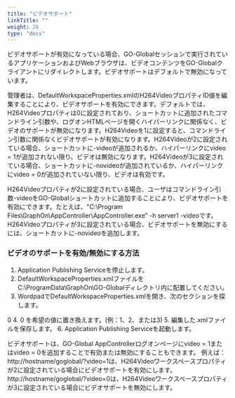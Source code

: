```yaml
---
title: "ビデオサポート"
linkTitle: ""
weight: 26
type: "docs"
---
```


ビデオサポートが有効になっている場合、GO-Globalセッションで実行されているアプリケーションおよびWebブラウザは、ビデオコンテンツをGO-Globalクライアントにリダイレクトします。ビデオサポートはデフォルトで無効になっています。

管理者は、DefaultWorkspaceProperties.xmlのH264VideoプロパティID値を編集することにより、ビデオサポートを有効にできます。デフォルトでは、H264Videoプロパティは0に設定されており、ショートカットに追加されたコマンドライン引数や、ログオンHTMLページを開くハイパーリンクに関係なく、ビデオのサポートが無効になります。H264Videoを1に設定すると、コマンドライン引数に関係なくビデオサポートが有効になります。H264Videoが2に設定されている場合、ショートカットに-videoが追加されるか、ハイパーリンクにvideo = 1が追加されない限り、ビデオは無効になります。H264Videoが3に設定されている場合、ショートカットに-novideoが追加されているか、ハイパーリンクにvideo = 0が追加されていない限り、ビデオは有効です。

H264Videoプロパティが2に設定されている場合、ユーザはコマンドライン引数-videoをGO-Globalショートカットに追加することにより、ビデオサポートを有効にできます。たとえば、"C:\Program Files\GraphOn\AppController\AppController.exe" -h server1 -videoです。H264Videoプロパティが3に設定されている場合、ビデオサポートを無効にするには、ショートカットに-novideoを追加します。

### ビデオのサポートを有効/無効にする方法

1. Application Publishing Serviceを停止します。
2. DefaultWorkspaceProperties.xmlファイルをC:\ProgramData\GraphOn\GO-Globalディレクトリ内に配置してください。
3. WordpadでDefaultWorkspaceProperties.xmlを開き、次のセクションを探します。
</property> 
<property type="UINT32" group="Miscellaneous" id="H264Video">
<value>0</value> 
</property>
4. 0 を希望の値に置き換えます。(例：1、2、または3)
5. 編集した.xmlファイルを保存します。
6. Application Publishing Serviceを起動します。

ビデオサポートは、GO-Global AppControllerログオンページにvideo = 1またはvideo = 0を追加することで有効または無効にすることもできます。
例えば：
http://hostname/goglobal/?video=1は、H264Videoワークスペースプロパティが2に設定されている場合にビデオサポートを有効にします。
http://hostname/goglobal/?video=0は、H264Videoワークスペースプロパティが3に設定されている場合にビデオサポートを無効にします。

